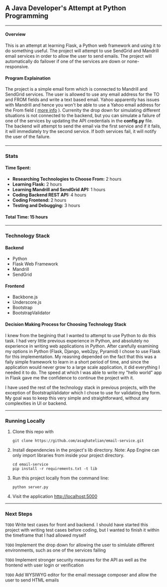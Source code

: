 ## A Java Developer's Attempt at Python Programming
---
#### Overview
This is an attempt at learning Flask, a Python web framework and using it to do something useful. The project will attempt to use SendGrid and Mandrill email services in order to allow the user to send emails. The project will automatically do failover if one of the services are down or none-responsive.

#### Program Explaination
The project is a simple email form which is connected to Mandrill and SendGrid services. The user is allowed to use any email address for the TO and FROM fields and write a text based email. Yahoo apparently has issues with Mandrill and hence you won't be able to use a Yahoo email address for the From field ( [more info](http://comluv.com/yahoo-changed-policy-emails-using-services-like-mandrill) ). Currenlty the drop down for simulating different situations is not connected to the backend, but you can simulate a failure of one of the services by updating the API credentials in the **config.py** file. The backend will attempt to send the email via the first service and if it fails, it will immediately try the second service. If both services fail, it will notify the user of the failure.




#### 
---

### Stats
#### Time Spent: 
+ **Researching Technologies to Choose From:** 2 hours
+ **Learning Flask:** 2 hours
+ **Learning Mandrill and SendGrid API:** 1 hours
+ **Coding Backend REST API:** 4 hours
+ **Coding Frontend:** 2 hours
+ **Testing and Debugging:** 3 hours

#### Total Time: 15 hours

---

### Technology Stack
#### Backend
* Python
* Flask Web Framework
* Mandrill
* SendGrid

#### Frontend
* Backbone.js
* Underscore.js
* Bootstrap
* BootstrapValidator

#### Decision Making Process for Choosing Technology Stack

I knew from the begining that I wanted to attempt to use Python to do this task. I had very little previous experience in Python, and absolutely no experience in writing web applications in Python. After carefully examining my options in Python (Flask, Django, web2py, Pyramid) I chose to use Flask for this implementation. My reasning depended on the fact that this was a faily simple framework to learn in a short period of time, and since the application would never grow to a large scale application, it did everything I needed it to do. The speed at which I was able to write my "hello world" app in Flask gave me the confidence to continue the project with it.

I have used the rest of the technology stack in previous projects, with the exception of BootstrapValidator which I chose to use for validating the form. My goal was to keep this very simple and straightforward, without any complexities in UI or backend.


---

### Running Locally
1. Clone this repo with

   ```
   git clone https://github.com/asaghatelian/email-service.git
   ```
3. Install dependencies in the project's lib directory.
   Note: App Engine can only import libraries from inside your project directory.

   ```
   cd email-service
   pip install -r requirements.txt -t lib
   ```
4. Run this project locally from the command line:

   ```
   python server.py
   ```

5. Visit the application [http://localhost:5000](http://localhost:5000)

---

### Next Steps

`TODO` Write test cases for front and backend. I should have started this project with writing test cases before coding, but I wanted to finish it within the timeframe that I had allowed myself

`TODO` Implement the drop down for allowing the user to simlulate different environments, such as one of the services failing

`TODO` Implement stronger security measures for the API as well as the frontend with user login or verification

`TODO` Add WYSIWYG editor for the email message composer and allow the user to send HTML emails

